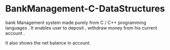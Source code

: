# BankManagement-C-DataStructures

bank Management system made purely from C / C++ programming languages . 
It enables user to deposit , withdraw money from his current account .

It also shows the net balance in account.
